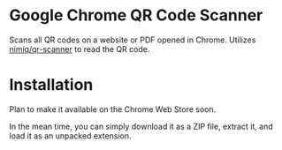 # Google Chrome QR Code Scanner

Scans all QR codes on a website or PDF opened in Chrome. Utilizes [nimiq/qr-scanner](https://github.com/nimiq/qr-scanner) to read the QR code.

# Installation

Plan to make it available on the Chrome Web Store soon.

In the mean time, you can simply download it as a ZIP file, extract it, and load it as an unpacked extension.
